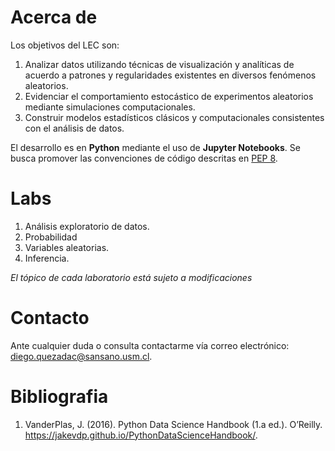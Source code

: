 # Acerca de

Los objetivos del LEC son:

1. Analizar datos utilizando técnicas de visualización y analíticas de acuerdo a patrones y regularidades existentes en diversos fenómenos aleatorios.
2. Evidenciar el comportamiento estocástico de experimentos aleatorios mediante simulaciones computacionales.
3. Construir modelos estadísticos clásicos y computacionales consistentes con el análisis de datos.

El desarrollo es en **Python** mediante el uso de **Jupyter Notebooks**. Se busca promover las convenciones de código descritas en [PEP 8](https://www.python.org/dev/peps/pep-0008/).

# Labs

1. Análisis exploratorio de datos.
2. Probabilidad
3. Variables aleatorias.
4. Inferencia.

*El tópico de cada laboratorio está sujeto a modificaciones*

# Contacto

Ante cualquier duda o consulta contactarme vía correo electrónico: diego.quezadac@sansano.usm.cl.

# Bibliografia

1. VanderPlas, J. (2016). Python Data Science Handbook (1.a ed.). O’Reilly. https://jakevdp.github.io/PythonDataScienceHandbook/.
